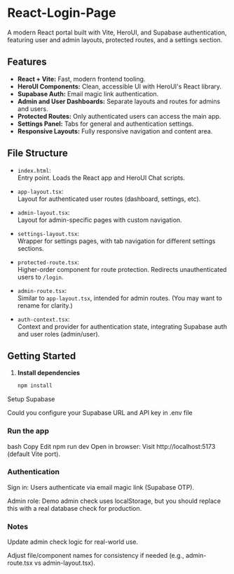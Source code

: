 # React-Login-Page
A modern React portal built with Vite, HeroUI, and Supabase authentication, featuring user and admin layouts, protected routes, and a settings section.

## Features

- **React + Vite:** Fast, modern frontend tooling.
- **HeroUI Components:** Clean, accessible UI with HeroUI's React library.
- **Supabase Auth:** Email magic link authentication.
- **Admin and User Dashboards:** Separate layouts and routes for admins and users.
- **Protected Routes:** Only authenticated users can access the main app.
- **Settings Panel:** Tabs for general and authentication settings.
- **Responsive Layouts:** Fully responsive navigation and content area.

## File Structure
- `index.html`:  
  Entry point. Loads the React app and HeroUI Chat scripts.

- `app-layout.tsx`:  
  Layout for authenticated user routes (dashboard, settings, etc).

- `admin-layout.tsx`:  
  Layout for admin-specific pages with custom navigation.

- `settings-layout.tsx`:  
  Wrapper for settings pages, with tab navigation for different settings sections.

- `protected-route.tsx`:  
  Higher-order component for route protection. Redirects unauthenticated users to `/login`.

- `admin-route.tsx`:  
  Similar to `app-layout.tsx`, intended for admin routes. (You may want to rename for clarity.)

- `auth-context.tsx`:  
  Context and provider for authentication state, integrating Supabase auth and user roles (admin/user).

## Getting Started

1. **Install dependencies**

   ```bash
   npm install
Setup Supabase

Could you configure your Supabase URL and API key in .env file

### Run the app

bash
Copy
Edit
npm run dev
Open in browser:
Visit http://localhost:5173 (default Vite port).

### Authentication
Sign in: Users authenticate via email magic link (Supabase OTP).

Admin role: Demo admin check uses localStorage, but you should replace this with a real database check for production.

### Notes
Update admin check logic for real-world use.

Adjust file/component names for consistency if needed (e.g., admin-route.tsx vs admin-layout.tsx).

